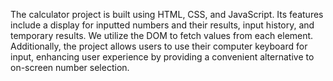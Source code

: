 The calculator project is built using HTML, CSS, and JavaScript. Its features include a display for inputted numbers and their results, input history, and temporary results. We utilize the DOM to fetch values from each element. Additionally, the project allows users to use their computer keyboard for input, enhancing user experience by providing a convenient alternative to on-screen number selection.
